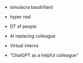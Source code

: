 

* simulacra baudrillard
* hyper real


* DT of people


* AI replacing colleague
* Virtual interns
* "ChatGPT as a helpful colleague"
